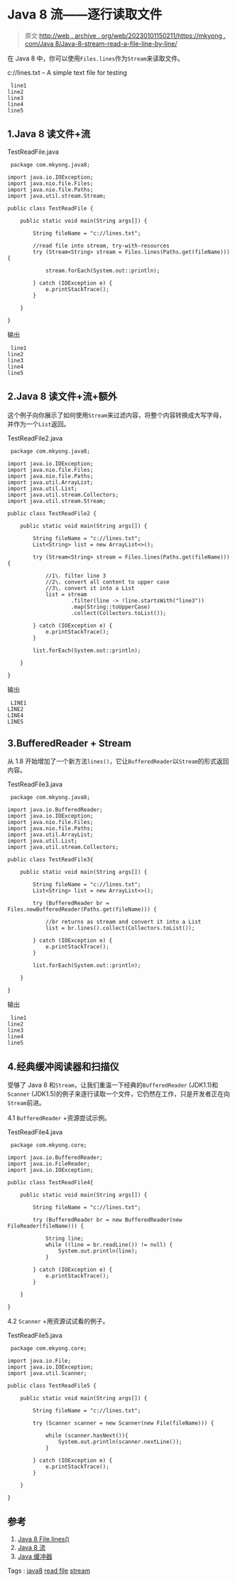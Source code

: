 # Java 8 流——逐行读取文件

> 原文:[http://web . archive . org/web/20230101150211/https://mkyong . com/Java 8/Java-8-stream-read-a-file-line-by-line/](http://web.archive.org/web/20230101150211/https://mkyong.com/java8/java-8-stream-read-a-file-line-by-line/)

在 Java 8 中，你可以使用`Files.lines`作为`Stream`来读取文件。

c://lines.txt – A simple text file for testing

```
 line1
line2
line3
line4
line5 
```

## 1.Java 8 读文件+流

TestReadFile.java

```
 package com.mkyong.java8;

import java.io.IOException;
import java.nio.file.Files;
import java.nio.file.Paths;
import java.util.stream.Stream;

public class TestReadFile {

	public static void main(String args[]) {

		String fileName = "c://lines.txt";

		//read file into stream, try-with-resources
		try (Stream<String> stream = Files.lines(Paths.get(fileName))) {

			stream.forEach(System.out::println);

		} catch (IOException e) {
			e.printStackTrace();
		}

	}

} 
```

输出

```
 line1
line2
line3
line4
line5 
```

## 2.Java 8 读文件+流+额外

这个例子向你展示了如何使用`Stream`来过滤内容，将整个内容转换成大写字母，并作为一个`List`返回。

TestReadFile2.java

```
 package com.mkyong.java8;

import java.io.IOException;
import java.nio.file.Files;
import java.nio.file.Paths;
import java.util.ArrayList;
import java.util.List;
import java.util.stream.Collectors;
import java.util.stream.Stream;

public class TestReadFile2 {

	public static void main(String args[]) {

		String fileName = "c://lines.txt";
		List<String> list = new ArrayList<>();

		try (Stream<String> stream = Files.lines(Paths.get(fileName))) {

			//1\. filter line 3
			//2\. convert all content to upper case
			//3\. convert it into a List
			list = stream
					.filter(line -> !line.startsWith("line3"))
					.map(String::toUpperCase)
					.collect(Collectors.toList());

		} catch (IOException e) {
			e.printStackTrace();
		}

		list.forEach(System.out::println);

	}

} 
```

输出

```
 LINE1
LINE2
LINE4
LINE5 
```

## 3.BufferedReader + Stream

从 1.8 开始增加了一个新方法`lines()`，它让`BufferedReader`以`Stream`的形式返回内容。

TestReadFile3.java

```
 package com.mkyong.java8;

import java.io.BufferedReader;
import java.io.IOException;
import java.nio.file.Files;
import java.nio.file.Paths;
import java.util.ArrayList;
import java.util.List;
import java.util.stream.Collectors;

public class TestReadFile3{

	public static void main(String args[]) {

		String fileName = "c://lines.txt";
		List<String> list = new ArrayList<>();

		try (BufferedReader br = Files.newBufferedReader(Paths.get(fileName))) {

			//br returns as stream and convert it into a List
			list = br.lines().collect(Collectors.toList());

		} catch (IOException e) {
			e.printStackTrace();
		}

		list.forEach(System.out::println);

	}

} 
```

输出

```
 line1
line2
line3
line4
line5 
```

## 4.经典缓冲阅读器和扫描仪

受够了 Java 8 和`Stream`，让我们重温一下经典的`BufferedReader` (JDK1.1)和`Scanner` (JDK1.5)的例子来逐行读取一个文件，它仍然在工作，只是开发者正在向`Stream`前进。

4.1 `BufferedReader` +资源尝试示例。

TestReadFile4.java

```
 package com.mkyong.core;

import java.io.BufferedReader;
import java.io.FileReader;
import java.io.IOException;

public class TestReadFile4{

	public static void main(String args[]) {

		String fileName = "c://lines.txt";

		try (BufferedReader br = new BufferedReader(new FileReader(fileName))) {

			String line;
			while ((line = br.readLine()) != null) {
				System.out.println(line);
			}

		} catch (IOException e) {
			e.printStackTrace();
		}

	}

} 
```

4.2 `Scanner` +用资源试试看的例子。

TestReadFile5.java

```
 package com.mkyong.core;

import java.io.File;
import java.io.IOException;
import java.util.Scanner;

public class TestReadFile5 {

	public static void main(String args[]) {

		String fileName = "c://lines.txt";

		try (Scanner scanner = new Scanner(new File(fileName))) {

			while (scanner.hasNext()){
				System.out.println(scanner.nextLine());
			}

		} catch (IOException e) {
			e.printStackTrace();
		}

	}

} 
```

## 参考

1.  [Java 8 File.lines()](http://web.archive.org/web/20210814180346/https://docs.oracle.com/javase/8/docs/api/java/nio/file/Files.html#lines-java.nio.file.Path-)
2.  [Java 8 流](http://web.archive.org/web/20210814180346/https://docs.oracle.com/javase/8/docs/api/java/util/stream/package-summary.html)
3.  [Java 缓冲器](http://web.archive.org/web/20210814180346/https://docs.oracle.com/javase/8/docs/api/java/io/BufferedReader.html)

Tags : [java8](http://web.archive.org/web/20210814180346/https://mkyong.com/tag/java8/) [read file](http://web.archive.org/web/20210814180346/https://mkyong.com/tag/read-file/) [stream](http://web.archive.org/web/20210814180346/https://mkyong.com/tag/stream/)<input type="hidden" id="mkyong-current-postId" value="13887">